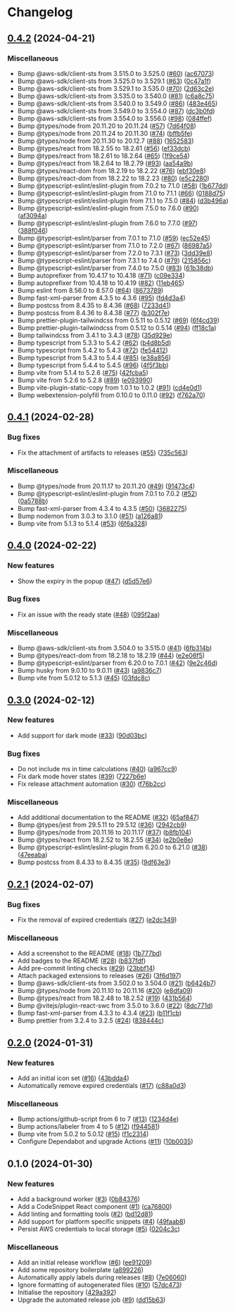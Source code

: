 # Changelog

## [0.4.2](https://github.com/unfunco/chrome-ext-aws-saml-sts/compare/chrome-ext-aws-saml-sts-v0.4.1...chrome-ext-aws-saml-sts-v0.4.2) (2024-04-21)


### Miscellaneous

* Bump @aws-sdk/client-sts from 3.515.0 to 3.525.0 ([#60](https://github.com/unfunco/chrome-ext-aws-saml-sts/issues/60)) ([ac67073](https://github.com/unfunco/chrome-ext-aws-saml-sts/commit/ac67073da3fc6422b150d8bca14ee7a49a53546d))
* Bump @aws-sdk/client-sts from 3.525.0 to 3.529.1 ([#63](https://github.com/unfunco/chrome-ext-aws-saml-sts/issues/63)) ([0c47a1f](https://github.com/unfunco/chrome-ext-aws-saml-sts/commit/0c47a1f848047ae99f4d3866660fcadf4034042b))
* Bump @aws-sdk/client-sts from 3.529.1 to 3.535.0 ([#70](https://github.com/unfunco/chrome-ext-aws-saml-sts/issues/70)) ([2d63c2e](https://github.com/unfunco/chrome-ext-aws-saml-sts/commit/2d63c2e2764b71ee38a511b5ebd77ff143944622))
* Bump @aws-sdk/client-sts from 3.535.0 to 3.540.0 ([#81](https://github.com/unfunco/chrome-ext-aws-saml-sts/issues/81)) ([c6a8c75](https://github.com/unfunco/chrome-ext-aws-saml-sts/commit/c6a8c75fcc6ef7a7f2e0f342eaf89b2ff28d4587))
* Bump @aws-sdk/client-sts from 3.540.0 to 3.549.0 ([#86](https://github.com/unfunco/chrome-ext-aws-saml-sts/issues/86)) ([483e465](https://github.com/unfunco/chrome-ext-aws-saml-sts/commit/483e465ffff259d5f391addb15802811ce203f07))
* Bump @aws-sdk/client-sts from 3.549.0 to 3.554.0 ([#87](https://github.com/unfunco/chrome-ext-aws-saml-sts/issues/87)) ([dc3b0fd](https://github.com/unfunco/chrome-ext-aws-saml-sts/commit/dc3b0fdb083ab3737cde1b28804eb9ad59226d27))
* Bump @aws-sdk/client-sts from 3.554.0 to 3.556.0 ([#98](https://github.com/unfunco/chrome-ext-aws-saml-sts/issues/98)) ([084ffef](https://github.com/unfunco/chrome-ext-aws-saml-sts/commit/084ffef973084c608d7aedb4513548e0647bb339))
* Bump @types/node from 20.11.20 to 20.11.24 ([#57](https://github.com/unfunco/chrome-ext-aws-saml-sts/issues/57)) ([7d64f08](https://github.com/unfunco/chrome-ext-aws-saml-sts/commit/7d64f08765e7d13a995dbc6aec834efa7ebc52a1))
* Bump @types/node from 20.11.24 to 20.11.30 ([#74](https://github.com/unfunco/chrome-ext-aws-saml-sts/issues/74)) ([bffb5fe](https://github.com/unfunco/chrome-ext-aws-saml-sts/commit/bffb5fe7c0c0ec784a8f3db5bc3830ac16709d38))
* Bump @types/node from 20.11.30 to 20.12.7 ([#88](https://github.com/unfunco/chrome-ext-aws-saml-sts/issues/88)) ([1652583](https://github.com/unfunco/chrome-ext-aws-saml-sts/commit/16525838314d8ba99148b2ffaa897d209f1abfd5))
* Bump @types/react from 18.2.55 to 18.2.61 ([#56](https://github.com/unfunco/chrome-ext-aws-saml-sts/issues/56)) ([ef33dcb](https://github.com/unfunco/chrome-ext-aws-saml-sts/commit/ef33dcb311cd4855cf8d04ffe06e38d78dd06512))
* Bump @types/react from 18.2.61 to 18.2.64 ([#65](https://github.com/unfunco/chrome-ext-aws-saml-sts/issues/65)) ([1f9ce54](https://github.com/unfunco/chrome-ext-aws-saml-sts/commit/1f9ce54e156ea354e0fa7825149b1627e69d8c32))
* Bump @types/react from 18.2.64 to 18.2.79 ([#93](https://github.com/unfunco/chrome-ext-aws-saml-sts/issues/93)) ([aa54a9b](https://github.com/unfunco/chrome-ext-aws-saml-sts/commit/aa54a9bbba02f07d2037c20c64bff256c966e048))
* Bump @types/react-dom from 18.2.19 to 18.2.22 ([#76](https://github.com/unfunco/chrome-ext-aws-saml-sts/issues/76)) ([ebf30e8](https://github.com/unfunco/chrome-ext-aws-saml-sts/commit/ebf30e865c7d51dde564697c4311975e28976e61))
* Bump @types/react-dom from 18.2.22 to 18.2.23 ([#80](https://github.com/unfunco/chrome-ext-aws-saml-sts/issues/80)) ([e5c2280](https://github.com/unfunco/chrome-ext-aws-saml-sts/commit/e5c2280fcd2577f263f3739bd132ba38bfa56f6c))
* Bump @typescript-eslint/eslint-plugin from 7.0.2 to 7.1.0 ([#58](https://github.com/unfunco/chrome-ext-aws-saml-sts/issues/58)) ([1b677dd](https://github.com/unfunco/chrome-ext-aws-saml-sts/commit/1b677dde7d836540bc6cd86a993677fd0fcd06d8))
* Bump @typescript-eslint/eslint-plugin from 7.1.0 to 7.1.1 ([#66](https://github.com/unfunco/chrome-ext-aws-saml-sts/issues/66)) ([0188d75](https://github.com/unfunco/chrome-ext-aws-saml-sts/commit/0188d75c5a275e8673a9d0ecf191f90572c9a9a2))
* Bump @typescript-eslint/eslint-plugin from 7.1.1 to 7.5.0 ([#84](https://github.com/unfunco/chrome-ext-aws-saml-sts/issues/84)) ([d3b496a](https://github.com/unfunco/chrome-ext-aws-saml-sts/commit/d3b496aacef386894f3a8f15c462e91b8e1efdf3))
* Bump @typescript-eslint/eslint-plugin from 7.5.0 to 7.6.0 ([#90](https://github.com/unfunco/chrome-ext-aws-saml-sts/issues/90)) ([af3094a](https://github.com/unfunco/chrome-ext-aws-saml-sts/commit/af3094acabaac070214049e9e8535369878fdeab))
* Bump @typescript-eslint/eslint-plugin from 7.6.0 to 7.7.0 ([#97](https://github.com/unfunco/chrome-ext-aws-saml-sts/issues/97)) ([388f046](https://github.com/unfunco/chrome-ext-aws-saml-sts/commit/388f046dc3dc93605bb22a5c46e7a106ac4fbfa0))
* Bump @typescript-eslint/parser from 7.0.1 to 7.1.0 ([#59](https://github.com/unfunco/chrome-ext-aws-saml-sts/issues/59)) ([ec52e45](https://github.com/unfunco/chrome-ext-aws-saml-sts/commit/ec52e45f46289bf552ca024d73fc4cda7ddb3890))
* Bump @typescript-eslint/parser from 7.1.0 to 7.2.0 ([#67](https://github.com/unfunco/chrome-ext-aws-saml-sts/issues/67)) ([86987a5](https://github.com/unfunco/chrome-ext-aws-saml-sts/commit/86987a52419108da28e8202e7c4c3a6f9ccc408d))
* Bump @typescript-eslint/parser from 7.2.0 to 7.3.1 ([#73](https://github.com/unfunco/chrome-ext-aws-saml-sts/issues/73)) ([3dd39e8](https://github.com/unfunco/chrome-ext-aws-saml-sts/commit/3dd39e85bbb8011a59e3eb78bef6772bed10c048))
* Bump @typescript-eslint/parser from 7.3.1 to 7.4.0 ([#79](https://github.com/unfunco/chrome-ext-aws-saml-sts/issues/79)) ([215856c](https://github.com/unfunco/chrome-ext-aws-saml-sts/commit/215856c75c24cb271ed331ed1ef90324f94814ba))
* Bump @typescript-eslint/parser from 7.4.0 to 7.5.0 ([#83](https://github.com/unfunco/chrome-ext-aws-saml-sts/issues/83)) ([61b38db](https://github.com/unfunco/chrome-ext-aws-saml-sts/commit/61b38db081dba3fd472609ff3454261f5b9a9b6d))
* Bump autoprefixer from 10.4.17 to 10.4.18 ([#71](https://github.com/unfunco/chrome-ext-aws-saml-sts/issues/71)) ([c09e334](https://github.com/unfunco/chrome-ext-aws-saml-sts/commit/c09e3341b5e7661caf62409d01f88a9235453fa4))
* Bump autoprefixer from 10.4.18 to 10.4.19 ([#82](https://github.com/unfunco/chrome-ext-aws-saml-sts/issues/82)) ([11eb465](https://github.com/unfunco/chrome-ext-aws-saml-sts/commit/11eb465f3adc7540a70cabccce7dfdcc0401a14e))
* Bump eslint from 8.56.0 to 8.57.0 ([#64](https://github.com/unfunco/chrome-ext-aws-saml-sts/issues/64)) ([8673789](https://github.com/unfunco/chrome-ext-aws-saml-sts/commit/867378927d7335678738ca9fa778b22ad263a0e3))
* Bump fast-xml-parser from 4.3.5 to 4.3.6 ([#95](https://github.com/unfunco/chrome-ext-aws-saml-sts/issues/95)) ([fd4d3a4](https://github.com/unfunco/chrome-ext-aws-saml-sts/commit/fd4d3a46ae8ec77014fab8b066011b36899585df))
* Bump postcss from 8.4.35 to 8.4.36 ([#68](https://github.com/unfunco/chrome-ext-aws-saml-sts/issues/68)) ([7233d41](https://github.com/unfunco/chrome-ext-aws-saml-sts/commit/7233d41b7acbb471d82718f3f5a88b8d26ec5083))
* Bump postcss from 8.4.36 to 8.4.38 ([#77](https://github.com/unfunco/chrome-ext-aws-saml-sts/issues/77)) ([b302f7e](https://github.com/unfunco/chrome-ext-aws-saml-sts/commit/b302f7e47b12258bf36dbab1a43a6c94c4dc1b28))
* Bump prettier-plugin-tailwindcss from 0.5.11 to 0.5.12 ([#69](https://github.com/unfunco/chrome-ext-aws-saml-sts/issues/69)) ([6f4cd39](https://github.com/unfunco/chrome-ext-aws-saml-sts/commit/6f4cd39c8c99f1b99a5c060b20e1cdd12ca5559c))
* Bump prettier-plugin-tailwindcss from 0.5.12 to 0.5.14 ([#94](https://github.com/unfunco/chrome-ext-aws-saml-sts/issues/94)) ([ff18c1a](https://github.com/unfunco/chrome-ext-aws-saml-sts/commit/ff18c1a3f63d6e470c59d6e4ef61d7ec87081954))
* Bump tailwindcss from 3.4.1 to 3.4.3 ([#78](https://github.com/unfunco/chrome-ext-aws-saml-sts/issues/78)) ([35d929e](https://github.com/unfunco/chrome-ext-aws-saml-sts/commit/35d929e71745f3ee4cfbdd0b88b85bd6c2952fce))
* Bump typescript from 5.3.3 to 5.4.2 ([#62](https://github.com/unfunco/chrome-ext-aws-saml-sts/issues/62)) ([b4d8b5d](https://github.com/unfunco/chrome-ext-aws-saml-sts/commit/b4d8b5d8638232c20a97d083a072eb8ac371bd81))
* Bump typescript from 5.4.2 to 5.4.3 ([#72](https://github.com/unfunco/chrome-ext-aws-saml-sts/issues/72)) ([fe54412](https://github.com/unfunco/chrome-ext-aws-saml-sts/commit/fe544123506ef2c25e9e1452bf661646288d3c6f))
* Bump typescript from 5.4.3 to 5.4.4 ([#85](https://github.com/unfunco/chrome-ext-aws-saml-sts/issues/85)) ([e38a856](https://github.com/unfunco/chrome-ext-aws-saml-sts/commit/e38a85612f475be5977086aec9712dee9b236587))
* Bump typescript from 5.4.4 to 5.4.5 ([#96](https://github.com/unfunco/chrome-ext-aws-saml-sts/issues/96)) ([4f5f3bb](https://github.com/unfunco/chrome-ext-aws-saml-sts/commit/4f5f3bba34f247cc76de5accc14fc15608c79610))
* Bump vite from 5.1.4 to 5.2.6 ([#75](https://github.com/unfunco/chrome-ext-aws-saml-sts/issues/75)) ([42fcba5](https://github.com/unfunco/chrome-ext-aws-saml-sts/commit/42fcba5734c7c8d2748f565fdd83bf4d05cdcf65))
* Bump vite from 5.2.6 to 5.2.8 ([#89](https://github.com/unfunco/chrome-ext-aws-saml-sts/issues/89)) ([e093990](https://github.com/unfunco/chrome-ext-aws-saml-sts/commit/e093990b8f9247b77ae7f3c3d8e67616fc482ff1))
* Bump vite-plugin-static-copy from 1.0.1 to 1.0.2 ([#91](https://github.com/unfunco/chrome-ext-aws-saml-sts/issues/91)) ([cd4e0d1](https://github.com/unfunco/chrome-ext-aws-saml-sts/commit/cd4e0d134041c2b2915d5e156f0240c724f4cbfb))
* Bump webextension-polyfill from 0.10.0 to 0.11.0 ([#92](https://github.com/unfunco/chrome-ext-aws-saml-sts/issues/92)) ([f762a70](https://github.com/unfunco/chrome-ext-aws-saml-sts/commit/f762a7030e9734901b1571040ccf221bf9bfd1ce))

## [0.4.1](https://github.com/unfunco/chrome-ext-aws-saml-sts/compare/chrome-ext-aws-saml-sts-v0.4.0...chrome-ext-aws-saml-sts-v0.4.1) (2024-02-28)


### Bug fixes

* Fix the attachment of artifacts to releases ([#55](https://github.com/unfunco/chrome-ext-aws-saml-sts/issues/55)) ([735c563](https://github.com/unfunco/chrome-ext-aws-saml-sts/commit/735c563e1789198a38e1105a9e3691a46acf1099))


### Miscellaneous

* Bump @types/node from 20.11.17 to 20.11.20 ([#49](https://github.com/unfunco/chrome-ext-aws-saml-sts/issues/49)) ([91473c4](https://github.com/unfunco/chrome-ext-aws-saml-sts/commit/91473c4b189b07f5f3572fe6145e95d851f622aa))
* Bump @typescript-eslint/eslint-plugin from 7.0.1 to 7.0.2 ([#52](https://github.com/unfunco/chrome-ext-aws-saml-sts/issues/52)) ([0a5788b](https://github.com/unfunco/chrome-ext-aws-saml-sts/commit/0a5788b4fd9bdd95c3278f69c3dc1192f7d3521c))
* Bump fast-xml-parser from 4.3.4 to 4.3.5 ([#50](https://github.com/unfunco/chrome-ext-aws-saml-sts/issues/50)) ([3682275](https://github.com/unfunco/chrome-ext-aws-saml-sts/commit/3682275a16b7b1548fd70c26517e41a80e9c0b27))
* Bump nodemon from 3.0.3 to 3.1.0 ([#51](https://github.com/unfunco/chrome-ext-aws-saml-sts/issues/51)) ([a126a81](https://github.com/unfunco/chrome-ext-aws-saml-sts/commit/a126a81cfcb28be5d52d553e5932a0754671687e))
* Bump vite from 5.1.3 to 5.1.4 ([#53](https://github.com/unfunco/chrome-ext-aws-saml-sts/issues/53)) ([6f6a328](https://github.com/unfunco/chrome-ext-aws-saml-sts/commit/6f6a32863e8932406becbccba321c0935025c11b))

## [0.4.0](https://github.com/unfunco/chrome-ext-aws-saml-sts/compare/chrome-ext-aws-saml-sts-v0.3.0...chrome-ext-aws-saml-sts-v0.4.0) (2024-02-22)


### New features

* Show the expiry in the popup ([#47](https://github.com/unfunco/chrome-ext-aws-saml-sts/issues/47)) ([d5d57e6](https://github.com/unfunco/chrome-ext-aws-saml-sts/commit/d5d57e6b4b1777e9119fbe7a6432b13b930c7fd0))


### Bug fixes

* Fix an issue with the ready state ([#48](https://github.com/unfunco/chrome-ext-aws-saml-sts/issues/48)) ([095f2aa](https://github.com/unfunco/chrome-ext-aws-saml-sts/commit/095f2aadc725047d8dd7ba179c3778f1cffea249))


### Miscellaneous

* Bump @aws-sdk/client-sts from 3.504.0 to 3.515.0 ([#41](https://github.com/unfunco/chrome-ext-aws-saml-sts/issues/41)) ([6fb314b](https://github.com/unfunco/chrome-ext-aws-saml-sts/commit/6fb314b75239d11b677fc38c7b615647655e89d2))
* Bump @types/react-dom from 18.2.18 to 18.2.19 ([#44](https://github.com/unfunco/chrome-ext-aws-saml-sts/issues/44)) ([e2e06f5](https://github.com/unfunco/chrome-ext-aws-saml-sts/commit/e2e06f56bcebd9017924500094db984ec536bb01))
* Bump @typescript-eslint/parser from 6.20.0 to 7.0.1 ([#42](https://github.com/unfunco/chrome-ext-aws-saml-sts/issues/42)) ([9e2c46d](https://github.com/unfunco/chrome-ext-aws-saml-sts/commit/9e2c46d3d40cc13bec8bb393ebb64993d7e7e2ee))
* Bump husky from 9.0.10 to 9.0.11 ([#43](https://github.com/unfunco/chrome-ext-aws-saml-sts/issues/43)) ([a9836c7](https://github.com/unfunco/chrome-ext-aws-saml-sts/commit/a9836c7d4cdca2b4e69dfeb0438ef3a7b4b83e45))
* Bump vite from 5.0.12 to 5.1.3 ([#45](https://github.com/unfunco/chrome-ext-aws-saml-sts/issues/45)) ([03fdc8c](https://github.com/unfunco/chrome-ext-aws-saml-sts/commit/03fdc8cb012f5685f44d81c53dad3fac34c6ca27))

## [0.3.0](https://github.com/unfunco/chrome-ext-aws-saml-sts/compare/chrome-ext-aws-saml-sts-v0.2.1...chrome-ext-aws-saml-sts-v0.3.0) (2024-02-12)


### New features

* Add support for dark mode ([#33](https://github.com/unfunco/chrome-ext-aws-saml-sts/issues/33)) ([90d03bc](https://github.com/unfunco/chrome-ext-aws-saml-sts/commit/90d03bcbaaaa190a49ff0fb52c07e058e95f4cb4))


### Bug fixes

* Do not include ms in time calculations ([#40](https://github.com/unfunco/chrome-ext-aws-saml-sts/issues/40)) ([a967cc9](https://github.com/unfunco/chrome-ext-aws-saml-sts/commit/a967cc9e271d65bcfa80eebeaa68e357ade8466e))
* Fix dark mode hover states ([#39](https://github.com/unfunco/chrome-ext-aws-saml-sts/issues/39)) ([7227b6e](https://github.com/unfunco/chrome-ext-aws-saml-sts/commit/7227b6e9a32da4b8897b93e4649f6a9f78c4b447))
* Fix release attachment automation ([#30](https://github.com/unfunco/chrome-ext-aws-saml-sts/issues/30)) ([f76b2cc](https://github.com/unfunco/chrome-ext-aws-saml-sts/commit/f76b2cce74da7e1bb16aab581c0deed0cf133cb8))


### Miscellaneous

* Add additional documentation to the README ([#32](https://github.com/unfunco/chrome-ext-aws-saml-sts/issues/32)) ([65af847](https://github.com/unfunco/chrome-ext-aws-saml-sts/commit/65af847ecccfcf1141f9458d0155cadc07b0d5b1))
* Bump @types/jest from 29.5.11 to 29.5.12 ([#36](https://github.com/unfunco/chrome-ext-aws-saml-sts/issues/36)) ([2942cb9](https://github.com/unfunco/chrome-ext-aws-saml-sts/commit/2942cb9b4cd12a793a40ef32174db1a24c7f44bf))
* Bump @types/node from 20.11.16 to 20.11.17 ([#37](https://github.com/unfunco/chrome-ext-aws-saml-sts/issues/37)) ([b8fb104](https://github.com/unfunco/chrome-ext-aws-saml-sts/commit/b8fb1044bde03b64e25ee7b72bfcd53cd7ac84af))
* Bump @types/react from 18.2.52 to 18.2.55 ([#34](https://github.com/unfunco/chrome-ext-aws-saml-sts/issues/34)) ([e2b0e8e](https://github.com/unfunco/chrome-ext-aws-saml-sts/commit/e2b0e8eab388cc13dc05fa3db4ff4ed9bfdf28dc))
* Bump @typescript-eslint/eslint-plugin from 6.20.0 to 6.21.0 ([#38](https://github.com/unfunco/chrome-ext-aws-saml-sts/issues/38)) ([47eeaba](https://github.com/unfunco/chrome-ext-aws-saml-sts/commit/47eeaba3fb372c401744fb1603949b73b9e36bcf))
* Bump postcss from 8.4.33 to 8.4.35 ([#35](https://github.com/unfunco/chrome-ext-aws-saml-sts/issues/35)) ([9df63e3](https://github.com/unfunco/chrome-ext-aws-saml-sts/commit/9df63e3dd8a14186c0b4fcfcdca8035ef4efc531))

## [0.2.1](https://github.com/unfunco/chrome-ext-aws-saml-sts/compare/chrome-ext-aws-saml-sts-v0.2.0...chrome-ext-aws-saml-sts-v0.2.1) (2024-02-07)


### Bug fixes

* Fix the removal of expired credentials ([#27](https://github.com/unfunco/chrome-ext-aws-saml-sts/issues/27)) ([e2dc349](https://github.com/unfunco/chrome-ext-aws-saml-sts/commit/e2dc3492fbc9df3c9c543063852f107b9fea7f49))


### Miscellaneous

* Add a screenshot to the README ([#18](https://github.com/unfunco/chrome-ext-aws-saml-sts/issues/18)) ([1b777bd](https://github.com/unfunco/chrome-ext-aws-saml-sts/commit/1b777bd19f9a8a045ad35664c2f908f874887411))
* Add badges to the README ([#28](https://github.com/unfunco/chrome-ext-aws-saml-sts/issues/28)) ([b837fdf](https://github.com/unfunco/chrome-ext-aws-saml-sts/commit/b837fdfcf73a3481c30d9ab4bbef2bc4d20df99f))
* Add pre-commit linting checks ([#29](https://github.com/unfunco/chrome-ext-aws-saml-sts/issues/29)) ([23bbf14](https://github.com/unfunco/chrome-ext-aws-saml-sts/commit/23bbf14f399635b0330a1ef75b74e9915856aaf7))
* Attach packaged extensions to releases ([#26](https://github.com/unfunco/chrome-ext-aws-saml-sts/issues/26)) ([3f6d197](https://github.com/unfunco/chrome-ext-aws-saml-sts/commit/3f6d197d9ef93c3a74ee68a8002e9e2cadbbaf4e))
* Bump @aws-sdk/client-sts from 3.502.0 to 3.504.0 ([#21](https://github.com/unfunco/chrome-ext-aws-saml-sts/issues/21)) ([b6424b7](https://github.com/unfunco/chrome-ext-aws-saml-sts/commit/b6424b776420f44b3c2f49469d6dd99ef4168348))
* Bump @types/node from 20.11.10 to 20.11.16 ([#20](https://github.com/unfunco/chrome-ext-aws-saml-sts/issues/20)) ([e8dfa09](https://github.com/unfunco/chrome-ext-aws-saml-sts/commit/e8dfa0936ca9f0ace240cbfb7481cc92af6aeb45))
* Bump @types/react from 18.2.48 to 18.2.52 ([#19](https://github.com/unfunco/chrome-ext-aws-saml-sts/issues/19)) ([431b564](https://github.com/unfunco/chrome-ext-aws-saml-sts/commit/431b564ff02a70e3363ff9a7371ca40b10517f91))
* Bump @vitejs/plugin-react-swc from 3.5.0 to 3.6.0 ([#22](https://github.com/unfunco/chrome-ext-aws-saml-sts/issues/22)) ([8dc771d](https://github.com/unfunco/chrome-ext-aws-saml-sts/commit/8dc771df496a1d310878525e9d148edfcb7beb5a))
* Bump fast-xml-parser from 4.3.3 to 4.3.4 ([#23](https://github.com/unfunco/chrome-ext-aws-saml-sts/issues/23)) ([b11f1cb](https://github.com/unfunco/chrome-ext-aws-saml-sts/commit/b11f1cb84e8ca46ac9f5eb9e3fb7ba5137e9ae28))
* Bump prettier from 3.2.4 to 3.2.5 ([#24](https://github.com/unfunco/chrome-ext-aws-saml-sts/issues/24)) ([838444c](https://github.com/unfunco/chrome-ext-aws-saml-sts/commit/838444c4d2a1cd8aefd2137c0f7bda07e903c94e))

## [0.2.0](https://github.com/unfunco/chrome-ext-aws-saml-sts/compare/chrome-ext-aws-saml-sts-v0.1.0...chrome-ext-aws-saml-sts-v0.2.0) (2024-01-31)


### New features

* Add an initial icon set ([#16](https://github.com/unfunco/chrome-ext-aws-saml-sts/issues/16)) ([43bdda4](https://github.com/unfunco/chrome-ext-aws-saml-sts/commit/43bdda4847e81d1f01f87f72c83db348c22d9adc))
* Automatically remove expired credentials ([#17](https://github.com/unfunco/chrome-ext-aws-saml-sts/issues/17)) ([c88a0d3](https://github.com/unfunco/chrome-ext-aws-saml-sts/commit/c88a0d3472ff0628fc4dd827d3d4471339425ca5))


### Miscellaneous

* Bump actions/github-script from 6 to 7 ([#13](https://github.com/unfunco/chrome-ext-aws-saml-sts/issues/13)) ([1234d4e](https://github.com/unfunco/chrome-ext-aws-saml-sts/commit/1234d4e981b1ea5d47ecb75fd697b88869a59cb2))
* Bump actions/labeler from 4 to 5 ([#12](https://github.com/unfunco/chrome-ext-aws-saml-sts/issues/12)) ([f944581](https://github.com/unfunco/chrome-ext-aws-saml-sts/commit/f94458115272d5e06d7abecbc8fb6e16eb7fb763))
* Bump vite from 5.0.2 to 5.0.12 ([#15](https://github.com/unfunco/chrome-ext-aws-saml-sts/issues/15)) ([f1c2314](https://github.com/unfunco/chrome-ext-aws-saml-sts/commit/f1c2314f5aae0d7a4d6b3f195a07c0c0e3037fe9))
* Configure Dependabot and upgrade Actions ([#11](https://github.com/unfunco/chrome-ext-aws-saml-sts/issues/11)) ([10b0035](https://github.com/unfunco/chrome-ext-aws-saml-sts/commit/10b003516689af97e5291c9228662558ed91aa34))

## 0.1.0 (2024-01-30)


### New features

* Add a background worker ([#3](https://github.com/unfunco/chrome-ext-aws-saml-sts/issues/3)) ([0b84376](https://github.com/unfunco/chrome-ext-aws-saml-sts/commit/0b84376535c298e0a7ec17ccf709568c1704238f))
* Add a CodeSnippet React component ([#1](https://github.com/unfunco/chrome-ext-aws-saml-sts/issues/1)) ([ca76800](https://github.com/unfunco/chrome-ext-aws-saml-sts/commit/ca768001a2a37b6d7449e2e5e3f9fe581f02041d))
* Add linting and formatting tools ([#2](https://github.com/unfunco/chrome-ext-aws-saml-sts/issues/2)) ([bd12d81](https://github.com/unfunco/chrome-ext-aws-saml-sts/commit/bd12d812393fc2912e755bfee2952b29d314c124))
* Add support for platform specific snippets ([#4](https://github.com/unfunco/chrome-ext-aws-saml-sts/issues/4)) ([49faab8](https://github.com/unfunco/chrome-ext-aws-saml-sts/commit/49faab8c824224fac3a82c810507e61770459aa9))
* Persist AWS credentials to local storage ([#5](https://github.com/unfunco/chrome-ext-aws-saml-sts/issues/5)) ([0204c3c](https://github.com/unfunco/chrome-ext-aws-saml-sts/commit/0204c3ca509c28efe2f2507a4baf243a23e1d4c7))


### Miscellaneous

* Add an initial release workflow ([#6](https://github.com/unfunco/chrome-ext-aws-saml-sts/issues/6)) ([ee91209](https://github.com/unfunco/chrome-ext-aws-saml-sts/commit/ee91209c4fdcb574ee2e493af6a3860b78915aee))
* Add some repository boilerplate ([a899226](https://github.com/unfunco/chrome-ext-aws-saml-sts/commit/a89922617be8bb73bc2e1ff258d00f52d287811e))
* Automatically apply labels during releases ([#8](https://github.com/unfunco/chrome-ext-aws-saml-sts/issues/8)) ([7e06060](https://github.com/unfunco/chrome-ext-aws-saml-sts/commit/7e06060f442817c7e6452d3cbb1eeb87c705db4a))
* Ignore formatting of autogenerated files ([#10](https://github.com/unfunco/chrome-ext-aws-saml-sts/issues/10)) ([57dc473](https://github.com/unfunco/chrome-ext-aws-saml-sts/commit/57dc473c1cf8e4c7d34d4ce98446c6c00d7fae75))
* Initialise the repository ([429a392](https://github.com/unfunco/chrome-ext-aws-saml-sts/commit/429a392e47ca3e585ffad6120316244d78447b4f))
* Upgrade the automated release job ([#9](https://github.com/unfunco/chrome-ext-aws-saml-sts/issues/9)) ([dd15b63](https://github.com/unfunco/chrome-ext-aws-saml-sts/commit/dd15b63678e048092acbb83a6f476c116e386739))
